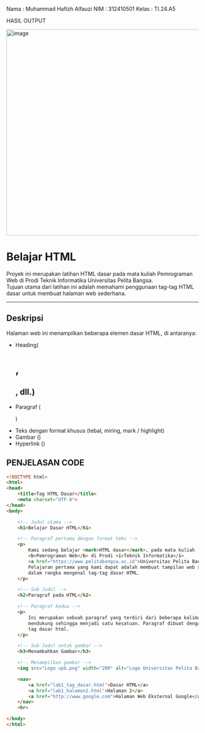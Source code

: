 Nama : Muhammad Hafizh Alfauzi
NIM : 312410501
Kelas : TI.24.A5

HASIL OUTPUT

<img width="959" height="539" alt="image" src=Gambar.png />

# Belajar HTML

Proyek ini merupakan latihan HTML dasar pada mata kuliah Pemrograman Web di Prodi Teknik Informatika Universitas Pelita Bangsa.  
Tujuan utama dari latihan ini adalah memahami penggunaan tag-tag HTML dasar untuk membuat halaman web sederhana.

---

## Deskripsi
Halaman web ini menampilkan beberapa elemen dasar HTML, di antaranya:
- Heading(<h1>, <h2>, dll.)
- Paragraf (<p>)
- Teks dengan format khusus (tebal, miring, mark / highlight)
- Gambar (<img>)
- Hyperlink (<a>)

## PENJELASAN CODE
```html
<!DOCTYPE html>
<html>
<head>
    <title>Tag HTML Dasar</title>
    <meta charset="UTF-8">
</head>
<body>

    <!-- Judul utama -->
    <h1>Belajar Dasar HTML</h1>

    <!-- Paragraf pertama dengan format teks -->
    <p>
        Kami sedang belajar <mark>HTML dasar</mark>, pada mata kuliah 
        <b>Pemrograman Web</b> di Prodi <i>Teknik Informatika</i> 
        <a href="https://www.pelitabangsa.ac.id">Universitas Pelita Bangsa</a>. 
        Pelajaran pertama yang kami dapat adalah membuat tampilan web sederhana 
        dalam rangka mengenal tag-tag dasar HTML.
    </p>

    <!-- Sub Judul -->
    <h2>Paragraf pada HTML</h2>

    <!-- Paragraf kedua -->
    <p>
        Ini merupakan sebuah paragraf yang terdiri dari beberapa kalimat yang saling 
        mendukung sehingga menjadi satu kesatuan. Paragraf dibuat dengan menggunakan 
        tag dasar html.
    </p>

    <!-- Sub Judul untuk gambar -->
    <h3>Menambahkan Gambar</h3>

    <!-- Menampilkan gambar -->
    <img src="Logo upb.png" width="200" alt="Logo Universitas Pelita Bangsa" title="Logo Universitas Pelita Bangsa">

    <nav> 
        <a href="lab1_tag_dasar.html">Dasar HTML</a> 
        <a href="lab1_halaman2.html">Halaman 2</a> 
        <a href="http://www.google.com">Halaman Web Eksternal Google</a> 
    </nav> 
    <hr> 

</body>
</html>